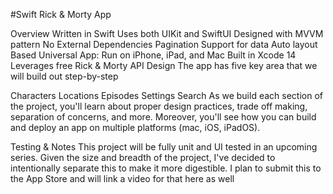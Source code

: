 #Swift Rick & Morty App

Overview
Written in Swift
Uses both UIKit and SwiftUI
Designed with MVVM pattern
No External Dependencies
Pagination Support for data
Auto layout Based
Universal App: Run on iPhone, iPad, and Mac
Built in Xcode 14
Leverages free Rick & Morty API
Design
The app has five key area that we will build out step-by-step

Characters
Locations
Episodes
Settings
Search
As we build each section of the project, you'll learn about proper design practices, trade off making, separation of concerns, and more. Moreover, you'll see how you can build and deploy an app on multiple platforms (mac, iOS, iPadOS).

Testing & Notes
This project will be fully unit and UI tested in an upcoming series. Given the size and breadth of the project, I've decided to intentionally separate this to make it more digestible.
I plan to submit this to the App Store and will link a video for that here as well
